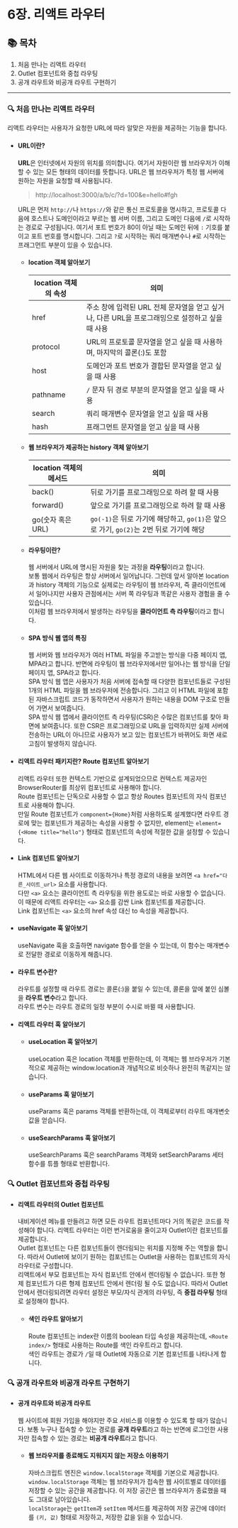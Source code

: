 # 6장. 리액트 라우터

## 📚 목차

1. 처음 만나는 리액트 라우터
2. Outlet 컴포넌트와 중첩 라우팅
3. 공개 라우트와 비공개 라우트 구현하기

---

### 🔍 처음 만나는 리액트 라우터

리액트 라우터는 사용자가 요청한 URL에 따라 알맞은 자원을 제공하는 기능을 합니다.

- #### URL이란?

  **URL**은 인터넷에서 자원의 위치를 의미합니다. 여기서 자원이란 웹 브라우저가 이해할 수 있는 모든 형태의 데이터를 뜻합니다.
  URL은 웹 브라우저가 특정 웹 서버에 원하는 자원을 요청할 때 사용됩니다.

  > http://localhost:3000/a/b/c/?d=100&e=hello#fgh

  URL은 먼저 `http://`나 `https://`와 같은 통신 프로토콜을 명시하고, 프로토콜 다음에 호스트나 도메인이라고 부르는 웹 서버 이름, 그리고 도메인 다음에 `/`로 시작하는 경로로 구성됩니다. 여기서 포트 번호가 80이 아닐 때는 도메인 뒤에 `:` 기호를 붙이고 포트 번호를 명시합니다. 그리고 `?`로 시작하는 쿼리 매개변수나 `#`로 시작하는 프래그먼트 부분이 있을 수 있습니다.

  - #### location 객체 알아보기

    | location 객체의 속성 | 의미                                                                                            |
    | -------------------- | ----------------------------------------------------------------------------------------------- |
    | href                 | 주소 창에 입력된 URL 전체 문자열을 얻고 싶거나, 다른 URL을 프로그래밍으로 설정하고 싶을 때 사용 |
    | protocol             | URL의 프로토콜 문자열을 얻고 싶을 때 사용하며, 마지막의 콜론(:)도 포함                          |
    | host                 | 도메인과 포트 번호가 결합된 문자열을 얻고 싶을 때 사용                                          |
    | pathname             | `/` 문자 뒤 경로 부분의 문자열을 얻고 싶을 때 사용                                              |
    | search               | 쿼리 매개변수 문자열을 얻고 싶을 때 사용                                                        |
    | hash                 | 프래그먼트 문자열을 얻고 싶을 때 사용                                                           |

  - #### 웹 브라우저가 제공하는 history 객체 알아보기

    | location 객체의 메서드 | 의미                                                                                   |
    | ---------------------- | -------------------------------------------------------------------------------------- |
    | back()                 | 뒤로 가기를 프로그래밍으로 하려 할 때 사용                                             |
    | forward()              | 앞으로 가기를 프로그래밍으로 하려 할 때 사용                                           |
    | go(숫자 혹은 URL)      | `go(-1)`은 뒤로 가기에 해당하고, `go(1)`은 앞으로 가기, `go(2)`는 2번 뒤로 가기에 해당 |

  - #### 라우팅이란?

    웹 서버에서 URL에 명시된 자원을 찾는 과정을 **라우팅**이라고 합니다.  
    보통 웹에서 라우팅은 항상 서버에서 일어납니다. 그런데 앞서 알아본 location과 history 객체의 기능으로 실제로는 라우팅이 웹 브라우저, 즉 클라이언트에서 일어나지만 사용자 관점에서는 서버 쪽 라우팅과 똑같은 사용자 경험을 줄 수 있습니다.  
    이처럼 웹 브라우저에서 발생하는 라우팅을 **클라이언트 측 라우팅**이라고 합니다.

  - #### SPA 방식 웹 앱의 특징
    웹 서버와 웹 브라우저가 여러 HTML 파일을 주고받는 방식을 다중 페이지 앱, MPA라고 합니다. 반면에 라우팅이 웹 브라우저에서만 일어나는 웹 방식을 단일 페이지 앱, SPA라고 합니다.  
    SPA 방식 웹 앱은 사용자가 처음 서버에 접속할 때 다양한 컴포넌트들로 구성된 1개의 HTML 파일을 웹 브라우저에 전송합니다. 그리고 이 HTML 파일에 포함된 자바스크립트 코드가 동작하면서 사용자가 원하는 내용을 DOM 구조로 만들어 가면서 보여줍니다.  
    SPA 방식 웹 앱에서 클라이언트 측 라우팅(CSR)은 수많은 컴포넌트를 찾아 화면에 보여줍니다. 또한 CSR은 프로그래밍으로 URL을 입력하지만 실제 서버에 전송하는 URL이 아니므로 사용자가 보고 있는 컴포넌트가 바뀌어도 화면 새로고침이 발생하지 않습니다.

- #### 리액트 라우터 패키지란? Route 컴포넌트 알아보기

  리액트 라우터 또한 컨텍스트 기반으로 설계되었으므로 컨텍스트 제공자인 BrowserRouter를 최상위 컴포넌트로 사용해야 합니다.  
  Route 컴포넌트는 단독으로 사용할 수 없고 항상 Routes 컴포넌트의 자식 컴포넌트로 사용해야 합니다.  
  만일 Route 컴포넌트가 `component={Home}`처럼 사용하도록 설계했다면 라우트 경로에 맞는 컴포넌트가 제공하는 속성을 사용할 수 없지만, element는 `element={<Home title="hello"}` 형태로 컴포넌트의 속성에 적절한 값을 설정할 수 있습니다.

- #### Link 컴포넌트 알아보기

  HTML에서 다른 웹 사이트로 이동하거나 특정 경로의 내용을 보려면 `<a href="다른_사이트_url>` 요소를 사용합니다.  
  다만 `<a>` 요소는 클라이언트 측 라우팅을 위한 용도로는 바로 사용할 수 없습니다. 이 때문에 리액트 라우터는 `<a>` 요소를 감싼 Link 컴포넌트를 제공합니다.  
  Link 컴포넌트는 `<a>` 요소의 href 속성 대신 to 속성을 제공합니다.

- #### useNavigate 훅 알아보기

  useNavigate 훅을 호출하면 navigate 함수를 얻을 수 있는데, 이 함수는 매개변수로 전달한 경로로 이동하게 해줍니다.

- #### 라우트 변수란?

  라우트를 설정할 때 라우트 경로는 콜론(:)을 붙일 수 있는데, 콜론을 앞에 붙인 심볼을 **라우트 변수**라고 합니다.  
  라우트 변수는 라우트 경로의 일정 부분이 수시로 바뀔 때 사용합니다.

- #### 리액트 라우터 훅 알아보기

  - #### useLocation 훅 알아보기

    useLocation 훅은 location 객체를 반환하는데, 이 객체는 웹 브라우저가 기본적으로 제공하는 window.location과 개념적으로 비슷하나 완전히 똑같지는 않습니다.

  - #### useParams 훅 알아보기

    useParams 훅은 params 객체를 반환하는데, 이 객체로부터 라우트 매개변숫값을 얻습니다.

  - #### useSearchParams 훅 알아보기
    useSearchParams 훅은 searchParams 객체와 setSearchParams 세터 함수를 튜플 형태로 반환합니다.

### 🔍 Outlet 컴포넌트와 중첩 라우팅

- #### 리액트 라우터의 Outlet 컴포넌트

  내비게이션 메뉴를 만들려고 하면 모든 라우트 컴포넌트마다 거의 똑같은 코드를 작성해야 합니다. 리액트 라우터는 이런 번거로움을 줄이고자 Outlet이란 컴포넌트를 제공합니다.  
  Outlet 컴포넌트는 다른 컴포넌트들이 렌더링되는 위치를 지정해 주는 역할을 합니다. 따라서 Outlet에 보이기 원하는 컴포넌트는 Outlet을 사용하는 컴포넌트의 자식 라우터로 구성합니다.  
  리액트에서 부모 컴포넌트는 자식 컴포넌트 안에서 렌더링될 수 없습니다. 또한 형제 컴포넌트가 다른 형제 컴포넌트 안에서 렌더링 될 수도 없습니다. 따라서 Outlet 안에서 렌더링되려면 라우터 설정은 부모/자식 관게의 라우팅, 즉 **중접 라우팅** 형태로 설정해야 합니다.

  - #### 색인 라우트 알아보기
    Route 컴포넌트는 index란 이름의 boolean 타입 속성을 제공하는데, `<Route index/>` 형태로 사용하는 Route를 색인 라우트라고 합니다.  
    색인 라우트는 경로가 `/`일 때 Outlet에 자동으로 기본 컴포넌트를 나타나게 합니다.

### 🔍 공개 라우트와 비공개 라우트 구현하기

- #### 공개 라우트와 비공개 라우트

  웹 사이트에 회원 가입을 해야지만 주요 서비스를 이용할 수 있도록 할 때가 많습니다. 보통 누구나 접속할 수 있는 경로를 **공개 라우트**라고 하는 반면에 로그인한 사용자만 접속할 수 있는 경로는 **비공개 라우트**라고 합니다.

  - #### 웹 브라우저를 종료해도 지워지지 않는 저장소 이용하기
    자바스크립트 엔진은 `window.localStorage` 객체를 기본으로 제공합니다.  
    `window.localStorage` 객체는 웹 브라우저가 접속한 웹 사이트별로 데이터를 저장할 수 있는 공간을 제공합니다. 이 저장 공간은 웹 브라우저가 종료했을 때도 그대로 남아있습니다.  
    `localStorage`는 `getItem`과 `setItem` 메서드를 제공하여 저장 공간에 데이터를 `(키, 값)` 형태로 저장하고, 저장한 값을 읽을 수 있습니다.
